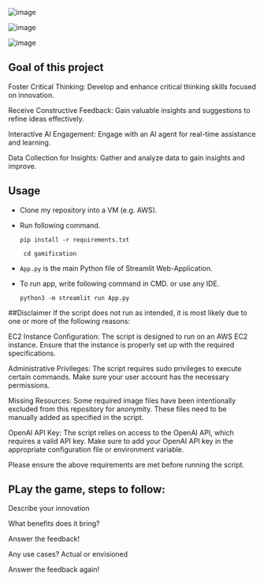 ![image](https://github.com/user-attachments/assets/c8e71bb9-f79e-4da5-809c-0b2ffd9bd926)

![image](https://github.com/user-attachments/assets/265f7bdb-d248-458e-a8d5-988a3be05642)

![image](https://github.com/user-attachments/assets/7d544da7-f05e-4a3c-b4b8-66a40ed7cab8)

## Goal of this project
Foster Critical Thinking: Develop and enhance critical thinking skills focused on innovation.

Receive Constructive Feedback: Gain valuable insights and suggestions to refine ideas effectively.

Interactive AI Engagement: Engage with an AI agent for real-time assistance and learning.

Data Collection for Insights: Gather and analyze data to gain insights and improve.


## Usage
- Clone my repository into a VM (e.g. AWS).
- Run following command.
  ```
  pip install -r requirements.txt
  ```
  ```
   cd gamification
  ```
- `App.py` is the main Python file of Streamlit Web-Application.

- To run app, write following command in CMD. or use any IDE.
  ```
  python3 -m streamlit run App.py
  ```

##Disclaimer
If the script does not run as intended, it is most likely due to one or more of the following reasons:

EC2 Instance Configuration: The script is designed to run on an AWS EC2 instance. Ensure that the instance is properly set up with the required specifications.

Administrative Privileges: The script requires sudo privileges to execute certain commands. Make sure your user account has the necessary permissions.

Missing Resources: Some required image files have been intentionally excluded from this repository for anonymity. These files need to be manually added as specified in the script.

OpenAI API Key: The script relies on access to the OpenAI API, which requires a valid API key. Make sure to add your OpenAI API key in the appropriate configuration file or environment variable.

Please ensure the above requirements are met before running the script. 

## PLay the game, steps to follow:

Describe your innovation

What benefits does it bring?

Answer the feedback!

Any use cases? Actual or envisioned

Answer the feedback again!
